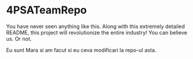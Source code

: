 # 4PSATeamRepo

You have never seen anything like this. Along with this extremely detailed
README, this project will revolutionize the entire industry! You can believe us.
Or not.

Eu sunt Mara si am facut si eu ceva modificari la repo-ul asta.
